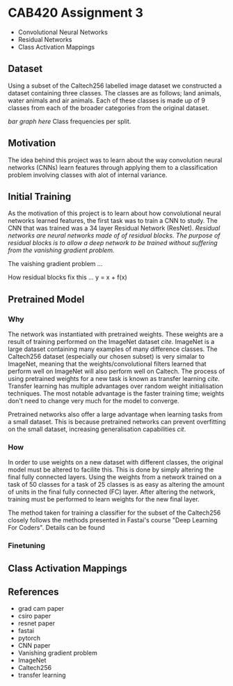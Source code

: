 # CAB420 Assignment 3

* Convolutional Neural Networks
* Residual Networks
* Class Activation Mappings

## Dataset

Using a subset of the Caltech256 labelled image dataset we constructed a
dataset containing three classes. The classes are as follows;
land animals, water animals and air animals. Each of these classes is
made up of 9 classes from each of the broader categories from the original
dataset.

*bar graph here* 
Class frequencies per split.

## Motivation
The idea behind this project was to learn about the way convolution neural
networks (CNNs) learn features through applying them to a classification
problem involving classes with alot of internal variance.

## Initial Training
As the motivation of this project is to learn about how convolutional neural
networks learned features, the first task was to train a CNN to study. The
CNN that was trained was a 34 layer Residual Network (ResNet). *Residual
networks are neural networks made of of residual blocks. The purpose of
residual blocks is to allow a deep network to be trained without suffering
from the vanishing gradient problem.*

The vaishing gradient problem ...

How residual blocks fix this ... y = x + f(x)

## Pretrained Model

### Why
The network was instantiated with pretrained weights. These weights are a
result of training performed on the ImageNet dataset *cite*. ImageNet is a
large dataset containing many examples of many difference classes. The
Caltech256 dataset (especially our chosen subset) is very simalar to ImageNet,
meaning that the weights/convolutional filters learned that perform well on
ImageNet will also perform well on Caltech. The process of using pretrained
weights for a new task is known as transfer learning *cite*. Transfer learning
has multiple advantages over random weight initialisation techniques. The
most notable advantage is the faster training time; weights don't need to
change very much for the model to converge.

Pretrained networks also offer a large advantage when learning tasks from
a small dataset. This is because pretrained networks can prevent overfitting
on the small dataset, increasing generalisation capabilities *cit*.

### How
In order to use weights on a new dataset with different classes, the
original model must be altered to facilite this. This is done by simply
altering the final fully connected layers. Using the weights from a
network trained on a task of 50 classes for a task of 25 classes is as
easy as altering the amount of units in the final fully connected (FC) layer.
After altering the network, training must be performed to learn weights
for the new final layer.

The method taken for training a classifier for the subset of the Caltech256
closely follows the methods presented in Fastai's course "Deep Learning For
Coders". Details can be found 


### Finetuning

## Class Activation Mappings

## References

* grad cam paper
* csiro paper
* resnet paper
* fastai
* pytorch
* CNN paper
* Vanishing gradient problem
* ImageNet
* Caltech256
* transfer learning

